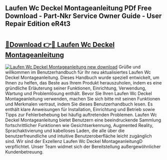 ## Laufen Wc Deckel Montageanleitung PDf Free Download - Part-Nkr Service Owner Guide - User Repair Edition eR4t3

# <h2><a href="http://df6sqy.blite.top/?on=Laufen+Wc+Deckel+Montageanleitung">🔗Download 👉🔴 Laufen Wc Deckel Montageanleitung</a></h2>

[![Laufen Wc Deckel Montageanleitung new download](https://i.imgur.com/lujVjoI.png)](http://df6sqy.blite.top/?on=Laufen+Wc+Deckel+Montageanleitung)
Grüße und willkommen im Benutzerhandbuch für Ihr neu aktualisiertes Laufen Wc Deckel Montageanleitung. Dieses Handbuch wurde speziell entwickelt, um Ihnen zu helfen, das Beste aus Ihrem Produkt herauszuholen, indem es eine gründliche Erläuterung seiner Funktionen, Einrichtung, Verwendung, Wartung und Problemlösung enthält. Bevor Sie Ihren Laufen Wc Deckel Montageanleitung verwenden, machen Sie sich bitte mit seinen Funktionen und Merkmalen vertraut, indem Sie dieses Benutzerhandbuch lesen. Es enthält klare Anweisungen für Installation, Einrichtung und Betrieb sowie Tipps zur Fehlerbehebung bei häufig auftretenden Problemen. Laufen Wc Deckel Montageanleitung bietet Benutzern eine beeindruckende Sammlung fortschrittlicher Funktionen wie Gesichtserkennung, Augmented Reality, Sprachaktivierung und kabelloses Laden, die alle über die benutzerfreundliche und intuitive Benutzeroberfläche leicht zugänglich sind. Wir sind der Exzellenz Laufen Wc Deckel MontageanleitungD verpflichtet. Unser Team widmet sich der Bereitstellung außergewöhnlicher Kundenbetreuung.
